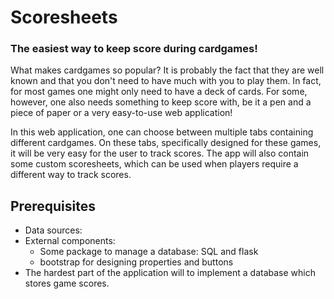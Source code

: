 # Scoresheets
### The easiest way to keep score during cardgames!

What makes cardgames so popular? It is probably the fact that they are well known and that you don't need to have much with you to play them.
In fact, for most games one might only need to have a deck of cards. For some, however, one also needs something to keep score with,
be it a pen and a piece of paper or a very easy-to-use web application!

In this web application, one can choose between multiple tabs containing different cardgames.
On these tabs, specifically designed for these games, it will be very easy for the user to track scores.
The app will also contain some custom scoresheets, which can be used when players require a different way to track scores.

## Prerequisites

* Data sources:
* External components: 
    * Some package to manage a database: SQL and flask
    * bootstrap for designing properties and buttons
* The hardest part of the application will to implement a database which stores game scores.
